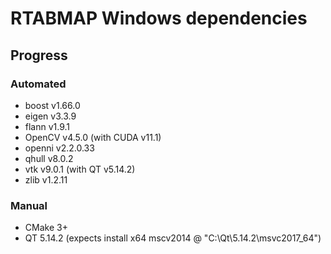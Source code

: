 # RTABMAP Windows dependencies

## Progress
### Automated
- boost v1.66.0
- eigen v3.3.9
- flann v1.9.1
- OpenCV v4.5.0 (with CUDA v11.1)
- openni v2.2.0.33
- qhull v8.0.2
- vtk v9.0.1 (with QT v5.14.2)
- zlib v1.2.11

### Manual
- CMake 3+
- QT 5.14.2 (expects install x64 mscv2014 @ "C:\Qt\5.14.2\msvc2017_64")